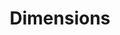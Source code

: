 ---
bigquery: https://console.cloud.google.com/bigquery?p=covid-19-dimensions-ai&page=table&d=data&t=publications
contributors: Digital Science, https://www.digital-science.com/
cost: Free for personal, non-commercial use.
description: Dimensions contains more than 100 million publications, ranging from
  articles published in scholarly journals, books and book chapters, to preprints
  and conference proceedings. All publications are contextualized with linked data
  sets, funding, publications, patents, clinical trials, and policy documents. You
  can also view associated categories, funders, institutions, and researcher profiles.
documentation: https://docs.dimensions.ai/bigquery/index.html
last_edit: 04/12/2022, 06:02:34
location: https://www.dimensions.ai/products/free/
maintained_by: Digital Science, https://www.digital-science.com/
schema_fields:
- associated_grant_ids
- granted_year
- parent_id
- funder_countries
- start_year
- date_imported_gbq
- current_assignee_orgs
- citations
- altmetrics
- organisation_details
- funder_orgs
- funder_org_countries
- funder_org
- assignee_countries
- open_access_categories_v2
- description
- aliases
- category_uoa
- arxiv_id
- active_years
- filing_date
- family_id
- funding_cny
- book_series_title
- date_print
- expiration_year
- metrics
- links
- end_year
- category_rcdc
- researcher_ids
- legal_events
- volume
- category_hra
- current_assignee_countries
- license
- citation_string
- editors
- types
- brief_title
- ipcr
- linkout
- doi
- relationships
- priority_date
- abstract
- research_org_countries
- book_title
- research_orgs
- research_org_city_names
- family_members_ids
- funding_details
- category_icrp_cso
- research_org_state_codes
- publisher
- conference
- category_hrcs_hc
- foa_number
- concepts
- status
- original_abstract
- repository_url
- grant_number
- date
- established
- granted_date
- title
- acknowledgements
- category_icrp_ct
- funding_chf
- kind
- patent_ids
- funding_currency
- registry
- funding_nzd
- category_bra
- acronyms
- authors
- categories
- supporting_grant_ids
- investigators
- date_modified
- language
- associated_publication_pmid
- assignee_orgs
- pmid
- funding_amount
- filing_status
- pages
- external_ids
- issue
- associated_publication_id
- repository_name
- end_date
- repository_id
- start_date
- funder_org_state_codes
- original_assignee
- name
- created_date
- family_count
- pmcid
- year
- research_org_country_names
- phase
- original_title
- funder_org_acronyms
- address
- mesh_terms
- email_address
- resulting_publication_ids
- research_org_state_names
- clinical_trial_ids
- funding_eur
- source_id
- embargo_date
- mesh_headings
- interventions
- eisbn
- open_access_categories
- reference_ids
- priority_year
- wikipedia_url
- research_org_cities
- resulting_publication_doi
- category_sdg
- associated_publication_doi
- isbn
- publication_date
- original_assignee_countries
- labels
- id
- subtitles
- associated_publication_arxiv_id
- publication_ids
- current_assignee
- conditions
- journal
- application_number
- original_assignee_orgs
- acronym
- expiration_date
- funding_usd
- category_hrcs_rac
- proceedings_title
- funder_org_cities
- legal_status
- journal_lists
- citations_count
- funding_aud
- type
- jurisdiction
- date_normal
- date_online
- funding_gbp
- funding_cad
- cpc
- funding_jpy
- publication_year
- filing_year
- inventor_names
- date_inserted
- cited_by_ids
- gender
- category_for
shortname: dimensions
tags:
- scholarly literature
- patents
- funding
- clinical trials
- academic profiles
terms_of_use: 'Use of both the Dimensions COVID-19 dataset and full Dimensions dataset
  are subject to the Dimensions Terms of use: https://www.dimensions.ai/policies-terms-legal '
title: Dimensions
uuid: dcff88bd-fe6b-4fdb-8159-809bf9d7bc1c
---